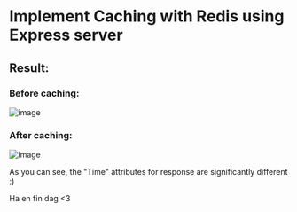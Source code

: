 # Implement Caching with Redis using Express server

## Result:

### Before caching:
![image](https://github.com/user-attachments/assets/5d6f0161-76ae-456c-be13-dcbee0025fa8)

### After caching:
![image](https://github.com/user-attachments/assets/35084055-dda0-41f0-bf54-f61150821df0)

As you can see, the "Time" attributes for response are significantly different :) 

Ha en fin dag <3
